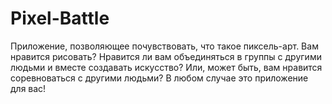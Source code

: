 # Pixel-Battle
Приложение, позволяющее почувствовать, что такое пиксель-арт. Вам нравится рисовать? Нравится ли вам объединяться в группы с другими людьми и вместе создавать искусство? Или, может быть, вам нравится соревноваться с другими людьми? В любом случае это приложение для вас!
